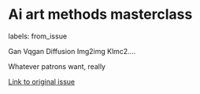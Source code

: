 # Ai art methods masterclass

labels: from_issue

Gan
Vqgan
Diffusion 
Img2img
Klmc2....

Whatever patrons want,  really

[Link to original issue](https://github.com/dmarx/bench-warmers/issues/35)